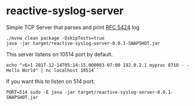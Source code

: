 # reactive-syslog-server

Simple TCP Server that parses and print [RFC 5424](https://tools.ietf.org/html/rfc5424) log

```
./mvnw clean package -DskipTests=true
java -jar target/reactive-syslog-server-0.0.1-SNAPSHOT.jar
```
This server listens on 10514 port by default.

```
echo "<6>1 2017-12-14T05:14:15.000003-07:00 192.0.2.1 myproc 8710 - - Hello World" | nc localhost 10514```
```

If you want this to listen on 514 port: 

```
PORT=514 sudo -E java -jar target/reactive-syslog-server-0.0.1-SNAPSHOT.jar
```